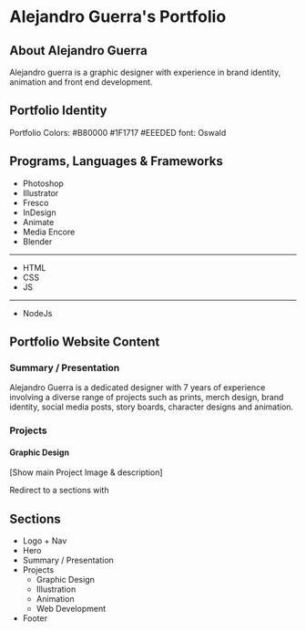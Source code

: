 # Alejandro Guerra's Portfolio

## About Alejandro Guerra

Alejandro guerra is a graphic designer with experience in brand identity, animation and front end development.

## Portfolio Identity

Portfolio Colors: #B80000 #1F1717 #EEEDED
font: Oswald

## Programs, Languages & Frameworks

- Photoshop
- Illustrator
- Fresco
- InDesign
- Animate
- Media Encore
- Blender

---

- HTML
- CSS
- JS

---

- NodeJs

## Portfolio Website Content

### Summary / Presentation

Alejandro Guerra is a dedicated designer with 7 years of experience involving a diverse range of projects such as prints, merch design, brand identity, social media posts, story boards, character designs and animation.

### Projects

#### Graphic Design

[Show main Project Image & description]

Redirect to a sections with

## Sections

- Logo + Nav
- Hero
- Summary / Presentation
- Projects
  - Graphic Design
  - Illustration
  - Animation
  - Web Development
- Footer
